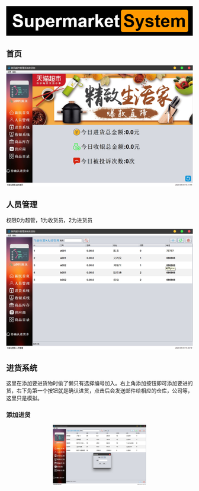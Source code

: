 <div align=center><img src=images/logo.png/></div>

## 首页

<div align=center><img src=images/首页.jpg/></div>

## 人员管理

权限0为超管，1为收货员，2为进货员

<div align=center><img src=images/人员管理.jpg/></div>

## 进货系统

这里在添加要进货物时偷了懒只有选择编号加入。右上角添加按钮即可添加要进的货，右下角第一个按钮就是确认进货，点击后会发送邮件给相应的仓库，公司等，这里只是模拟。

### 添加进货

<div align=center><img width="50%" src=images/进货系统1.jpg/></div>